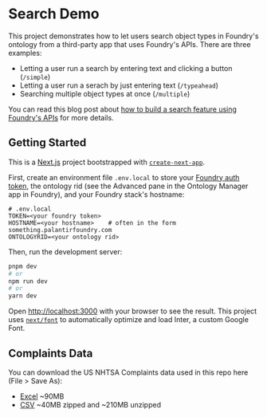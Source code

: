 # Search Demo

This project demonstrates how to let users search object types in Foundry's ontology from a third-party app that uses Foundry's APIs. There are three examples:

- Letting a user run a search by entering text and clicking a button (`/simple`)
- Letting a user run a serach by just entering text (`/typeahead`)
- Searching multiple object types at once (`/multiple`)

You can read this blog post about [how to build a search feature using Foundry's APIs](https://example.com) for more details.

## Getting Started

This is a [Next.js](https://nextjs.org/) project bootstrapped with [`create-next-app`](https://github.com/vercel/next.js/tree/canary/packages/create-next-app).

First, create an environment file `.env.local` to store your [Foundry auth token](https://www.palantir.com/docs/foundry/api/general/overview/authentication/#authentication-during-development), the ontology rid (see the Advanced pane in the Ontology Manager app in Foundry), and your Foundry stack's hostname:

```
# .env.local
TOKEN=<your foundry token>
HOSTNAME=<your hostname>    # often in the form something.palantirfoundry.com
ONTOLOGYRID=<your ontology rid>
```

Then, run the development server:

```bash
pnpm dev
# or
npm run dev
# or
yarn dev
```

Open [http://localhost:3000](http://localhost:3000) with your browser to see the result. This project uses [`next/font`](https://nextjs.org/docs/basic-features/font-optimization) to automatically optimize and load Inter, a custom Google Font.

## Complaints Data
You can download the US NHTSA Complaints data used in this repo here (File > Save As):
- [Excel](https://ontologize-my.sharepoint.com/:x:/p/taylor/EdDiV20D4LVGlLskoQbYD6MBn-GQwfOjdSdyahwHLJ_PvA?rtime=eMNFOSdL20g) ~90MB
- [CSV](https://ontologize-my.sharepoint.com/:u:/p/taylor/EZHvdgxoihZBhvhZdKxCbt8BJ_6l3b62lgISQ2HzjBMwjg?e=cretGf) ~40MB zipped and ~210MB unzipped
